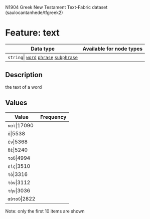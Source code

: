 <p>N1904 Greek New Testament Text-Fabric dataset (saulocantanhede/tfgreek2)</p>

<h1>Feature: text</h1>

<table>
<thead>
<tr>
  <th>Data type</th>
  <th>Available for node types</th>
</tr>
</thead>
<tbody>
<tr>
  <td><code>string</code>| <A HREF="featurebynodetype.md#word"><code>word</code></A> <A HREF="featurebynodetype.md#phrase"><code>phrase</code></A> <A HREF="featurebynodetype.md#subphrase"><code>subphrase</code></A></td>
</tr>
</tbody>
</table>

<h2>Description</h2>

<p>the text of a word</p>

<h2>Values</h2>

<table>
<thead>
<tr>
  <th>Value</th>
  <th>Frequency</th>
</tr>
</thead>
<tbody>
<tr>
  <td><code>καὶ</code>|17090</td>
</tr>
<tr>
  <td><code>ὁ</code>|5538</td>
</tr>
<tr>
  <td><code>ἐν</code>|5368</td>
</tr>
<tr>
  <td><code>δὲ</code>|5240</td>
</tr>
<tr>
  <td><code>τοῦ</code>|4994</td>
</tr>
<tr>
  <td><code>εἰς</code>|3510</td>
</tr>
<tr>
  <td><code>τὸ</code>|3316</td>
</tr>
<tr>
  <td><code>τὸν</code>|3112</td>
</tr>
<tr>
  <td><code>τὴν</code>|3036</td>
</tr>
<tr>
  <td><code>αὐτοῦ</code>|2822</td>
</tr>
</tbody>
</table>

<p>Note: only the first 10 items are shown</p>
